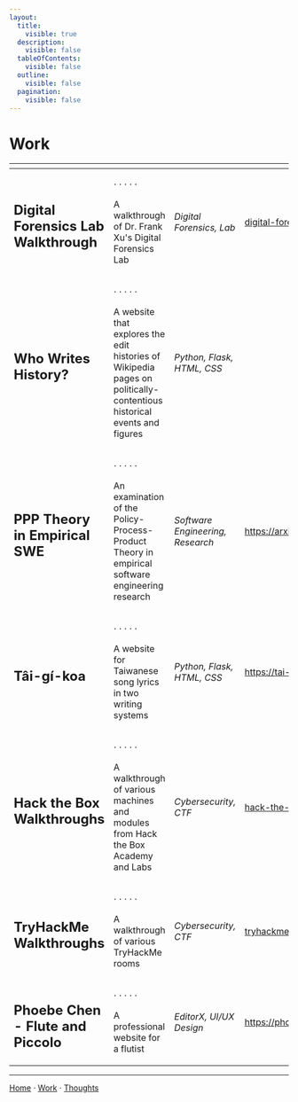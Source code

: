 ```yaml
---
layout:
  title:
    visible: true
  description:
    visible: false
  tableOfContents:
    visible: false
  outline:
    visible: false
  pagination:
    visible: false
---
```


# Work

<table data-view="cards"><thead><tr><th></th><th></th><th></th><th data-hidden data-card-target data-type="content-ref"></th></tr></thead><tbody><tr><td><h2>Digital Forensics Lab Walkthrough</h2></td><td><p>⋅ ⋅ ⋅ ⋅ ⋅</p><p>A walkthrough of Dr. Frank Xu's Digital Forensics Lab</p></td><td><em>Digital Forensics, Lab</em></td><td><a href="digital-forensics-lab-walkthrough/">digital-forensics-lab-walkthrough</a></td></tr><tr><td><h2>Who Writes History?</h2></td><td><p>⋅ ⋅ ⋅ ⋅ ⋅</p><p>A website that explores the edit histories of Wikipedia pages on politically-contentious historical events and figures</p></td><td><em>Python, Flask, HTML, CSS</em></td><td></td></tr><tr><td><h2>PPP Theory in Empirical SWE</h2></td><td><p>⋅ ⋅ ⋅ ⋅ ⋅</p><p>An examination of the Policy-Process-Product Theory in empirical software engineering research</p></td><td><em>Software Engineering, Research</em></td><td><a href="https://arxiv.org/pdf/2308.12387.pdf">https://arxiv.org/pdf/2308.12387.pdf</a></td></tr><tr><td><h2>Tâi-gí-koa</h2></td><td><p>⋅ ⋅ ⋅ ⋅ ⋅</p><p>A website for Taiwanese song lyrics in two writing systems</p></td><td><em>Python, Flask, HTML, CSS</em></td><td><a href="https://tai-gi-koa.vercel.app/">https://tai-gi-koa.vercel.app/</a></td></tr><tr><td><h2>Hack the Box Walkthroughs</h2></td><td><p>⋅ ⋅ ⋅ ⋅ ⋅</p><p>A walkthrough of various machines and modules from Hack the Box Academy and Labs</p></td><td><em>Cybersecurity, CTF</em></td><td><a href="hack-the-box-walkthroughs/">hack-the-box-walkthroughs</a></td></tr><tr><td><h2>TryHackMe Walkthroughs</h2></td><td><p>⋅ ⋅ ⋅ ⋅ ⋅</p><p>A walkthrough of various TryHackMe rooms</p></td><td><em>Cybersecurity, CTF</em></td><td><a href="tryhackme-walkthroughs/">tryhackme-walkthroughs</a></td></tr><tr><td><h2>Phoebe Chen - Flute and Piccolo</h2></td><td><p>⋅ ⋅ ⋅ ⋅ ⋅</p><p>A professional website for a flutist</p></td><td><em>EditorX, UI/UX Design</em></td><td><a href="https://phoebemchen.editorx.io/flute">https://phoebemchen.editorx.io/flute</a></td></tr></tbody></table>

***

[Home](https://app.gitbook.com/o/0kO27okC5uVB9ALX3rho/s/036xtfEIzcEdGegONXWM/) ⋅ [Work](https://app.gitbook.com/o/0kO27okC5uVB9ALX3rho/s/WaFS755Q4sf02CxLcghQ/) ⋅ [Thoughts](https://app.gitbook.com/o/0kO27okC5uVB9ALX3rho/s/s4QQPMntQ25hmJToKSOu/)
